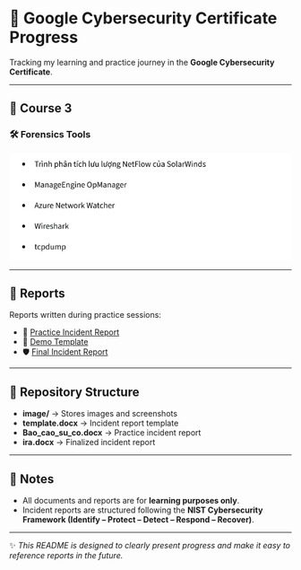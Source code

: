 # 📌 Google Cybersecurity Certificate Progress

Tracking my learning and practice journey in the **Google Cybersecurity Certificate**.  

---

## 📖 Course 3

### 🛠️ Forensics Tools
![Forensics Tools](./image/1.png)

---

## 📝 Reports

Reports written during practice sessions:

- 📄 [Practice Incident Report](./image/Bao_cao_su_co.docx)  
- 📑 [Demo Template](./template.docx)  
- 🛡️ [Final Incident Report](./ira.docx)  

---

## 📂 Repository Structure

- **image/** → Stores images and screenshots  
- **template.docx** → Incident report template  
- **Bao_cao_su_co.docx** → Practice incident report  
- **ira.docx** → Finalized incident report  

---

## 📌 Notes

- All documents and reports are for **learning purposes only**.  
- Incident reports are structured following the **NIST Cybersecurity Framework (Identify – Protect – Detect – Respond – Recover)**.  

---

✨ *This README is designed to clearly present progress and make it easy to reference reports in the future.*


